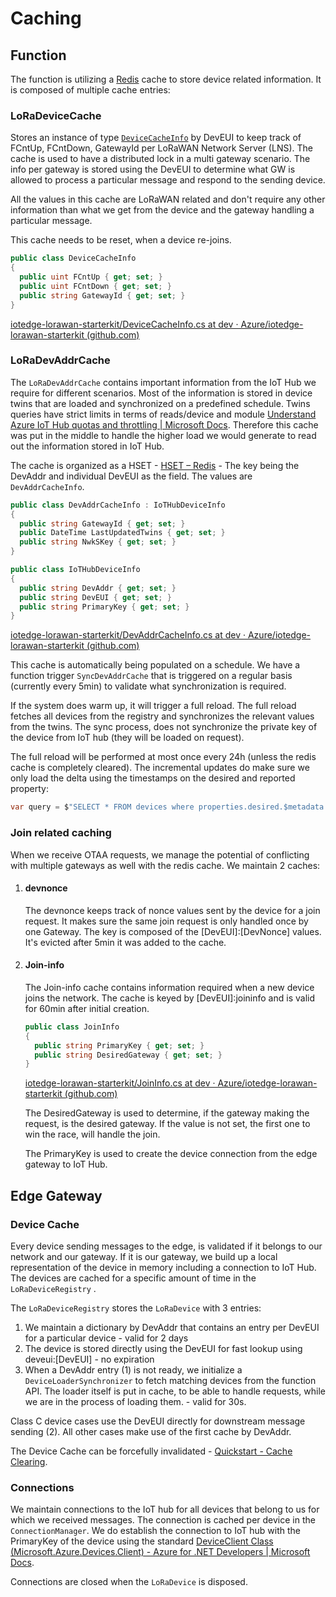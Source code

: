 # Caching

## Function

The function is utilizing a [Redis](https://redis.io/) cache to store device related information. It is composed of multiple cache entries:

### LoRaDeviceCache

Stores an instance of type [`DeviceCacheInfo`](https://github.com/Azure/iotedge-lorawan-starterkit/blob/dev/LoRaEngine/LoraKeysManagerFacade/DeviceCacheInfo.cs) by DevEUI to keep track of FCntUp, FCntDown, GatewayId per LoRaWAN Network Server (LNS). The cache is used to have a distributed lock in a multi gateway scenario. The info per gateway is stored using the DevEUI to determine what GW is allowed to process a particular message and respond to the sending device.

All the values in this cache are LoRaWAN related and don't require any other information than what we get from the device and the gateway handling a particular message.

This cache needs to be reset, when a device re-joins. 

```c#
public class DeviceCacheInfo
{
  public uint FCntUp { get; set; }
  public uint FCntDown { get; set; }
  public string GatewayId { get; set; }
}
```

[iotedge-lorawan-starterkit/DeviceCacheInfo.cs at dev · Azure/iotedge-lorawan-starterkit (github.com)](https://github.com/Azure/iotedge-lorawan-starterkit/blob/dev/LoRaEngine/LoraKeysManagerFacade/DeviceCacheInfo.cs)

### LoRaDevAddrCache

The `LoRaDevAddrCache` contains important information from the IoT Hub we require for different scenarios. Most of the information is stored in device twins that are loaded and synchronized on a predefined schedule. Twins queries have strict limits in terms of reads/device and module [Understand Azure IoT Hub quotas and throttling | Microsoft Docs](https://docs.microsoft.com/en-us/azure/iot-hub/iot-hub-devguide-quotas-throttling#operation-throttles). Therefore this cache was put in the middle to handle the higher load we would generate to read out the information stored in IoT Hub.

The cache is organized as a HSET - [HSET – Redis](https://redis.io/commands/hset) - The key being the DevAddr and individual DevEUI as the field. The values are `DevAddrCacheInfo`.

```c#
public class DevAddrCacheInfo : IoTHubDeviceInfo
{
  public string GatewayId { get; set; }
  public DateTime LastUpdatedTwins { get; set; }
  public string NwkSKey { get; set; }
}

public class IoTHubDeviceInfo
{
  public string DevAddr { get; set; }
  public string DevEUI { get; set; }
  public string PrimaryKey { get; set; }
}
```

[iotedge-lorawan-starterkit/DevAddrCacheInfo.cs at dev · Azure/iotedge-lorawan-starterkit (github.com)](https://github.com/Azure/iotedge-lorawan-starterkit/blob/dev/LoRaEngine/LoraKeysManagerFacade/DevAddrCacheInfo.cs)

This cache is automatically being populated on a schedule. We have a function trigger `SyncDevAddrCache` that is triggered on a regular basis (currently every 5min) to validate what synchronization is required.

If the system does warm up, it will trigger a full reload. The full reload fetches all devices from the registry and synchronizes the relevant values from the twins. The sync process, does not synchronize the private key of the device from IoT hub (they will be loaded on request).

The full reload will be performed at most once every 24h (unless the redis cache is completely cleared). The incremental updates do make sure we only load the delta using the timestamps on the desired and reported property:

```c#
var query = $"SELECT * FROM devices where properties.desired.$metadata.$lastUpdated >= '{lastUpdate}' OR properties.reported.$metadata.DevAddr.$lastUpdated >= '{lastUpdate}'";
```

### Join related caching

When we receive OTAA requests, we manage the potential of conflicting with multiple gateways as well with the redis cache. We maintain 2 caches:

1. #### devnonce

   The devnonce keeps track of nonce values sent by the device for a join request. It makes sure the same join request is only handled once by one Gateway. The key is composed of the [DevEUI]:[DevNonce] values. It's evicted after 5min it was added to the cache.

2. #### Join-info

   The Join-info cache contains information required when a new device joins the network. The cache is keyed by [DevEUI]:joininfo and is valid for 60min after initial creation.

   ```c#
   public class JoinInfo
   {
     public string PrimaryKey { get; set; }
     public string DesiredGateway { get; set; }
   }
   ```

   [iotedge-lorawan-starterkit/JoinInfo.cs at dev · Azure/iotedge-lorawan-starterkit (github.com)](https://github.com/Azure/iotedge-lorawan-starterkit/blob/dev/LoRaEngine/LoraKeysManagerFacade/JoinInfo.cs)

   The DesiredGateway is used to determine, if the gateway making the request, is the desired gateway. If the value is not set, the first one to win the race, will handle the join.
   
   The PrimaryKey is used to create the device connection from the edge gateway to IoT Hub.

## Edge Gateway

### Device Cache

Every device sending messages to the edge, is validated if it belongs to our network and our gateway. If it is our gateway, we build up a local representation of the device in memory including a connection to IoT Hub. The devices are cached for a specific amount of time in the `LoRaDeviceRegistry` . 

The `LoRaDeviceRegistry` stores the `LoRaDevice` with 3 entries:

1. We maintain a dictionary by DevAddr that contains an entry per DevEUI for a particular device - valid for 2 days
2. The device is stored directly using the DevEUI for fast lookup using deveui:[DevEUI] - no expiration
3. When a DevAddr entry (1) is not ready, we initialize a `DeviceLoaderSynchronizer` to fetch matching devices from the function API. The loader itself is put in cache, to be able to handle requests, while we are in the process of loading them. - valid for 30s.

Class C device cases use the DevEUI directly for downstream message sending (2). All other cases make use of the first cache by DevAddr.

The Device Cache can be forcefully invalidated - [Quickstart - Cache Clearing](./quickstart.md#cache-clearing).

### Connections

We maintain connections to the IoT hub for all devices that belong to us for which we received messages. The connection is cached per device in the `ConnectionManager`. We do establish the connection to IoT hub with the PrimaryKey of the device using the standard [DeviceClient Class (Microsoft.Azure.Devices.Client) - Azure for .NET Developers | Microsoft Docs](https://docs.microsoft.com/en-us/dotnet/api/microsoft.azure.devices.client.deviceclient?view=azure-dotnet).

Connections are closed when the `LoRaDevice` is disposed. 



